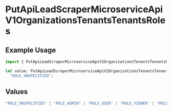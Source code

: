 # PutApiLeadScraperMicroserviceApiV1OrganizationsTenantsTenantsRoles

## Example Usage

```typescript
import { PutApiLeadScraperMicroserviceApiV1OrganizationsTenantsTenantsRoles } from "oppulence-backend-sdk/models/operations";

let value: PutApiLeadScraperMicroserviceApiV1OrganizationsTenantsTenantsRoles =
  "ROLE_UNSPECIFIED";
```

## Values

```typescript
"ROLE_UNSPECIFIED" | "ROLE_ADMIN" | "ROLE_USER" | "ROLE_VIEWER" | "ROLE_MANAGER"
```